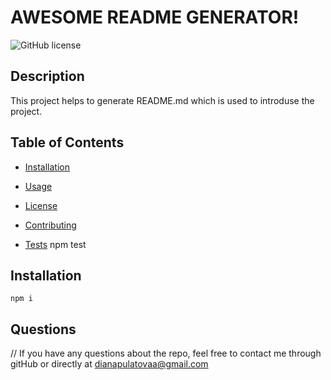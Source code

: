 # AWESOME README GENERATOR!

  ![GitHub license](https://img.shields.io/badge/license-Mozilla%20Public%20License%202.0-blue.svg)

  ## Description
  This project helps to generate README.md which is used to introduse the project.

  ## Table of Contents

  * [Installation](#installation)


  * [Usage](#usage)


  * [License](#license)
 

  * [Contributing](#contributing)
  

  * [Tests](#tests)
    npm test
 

  ## Installation
    npm i
    
  ## Questions
  
  // If you have any questions about the repo, feel free to contact me through gitHub <dianapulatova>
  or directly at <dianapulatovaa@gmail.com>


